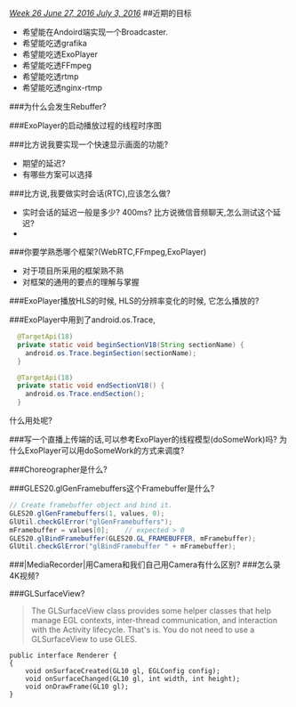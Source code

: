 *[Week 26	June 27, 2016	July 3, 2016](http://www.epochconverter.com/weeks/2016)*
##近期的目标
* 希望能在Andoird端实现一个Broadcaster.
* 希望能吃透grafika
* 希望能吃透ExoPlayer
* 希望能吃透FFmpeg
* 希望能吃透rtmp
* 希望能吃透nginx-rtmp

###为什么会发生Rebuffer?

###ExoPlayer的启动播放过程的线程时序图

###比方说我要实现一个快速显示画面的功能?
* 期望的延迟?
* 有哪些方案可以选择

###比方说,我要做实时会话(RTC),应该怎么做?
* 实时会话的延迟一般是多少? 400ms? 比方说微信音频聊天,怎么测试这个延迟?
* 

###你要学熟悉哪个框架?(WebRTC,FFmpeg,ExoPlayer)
* 对于项目所采用的框架熟不熟
* 对框架的通用的要点的理解与掌握

###ExoPlayer播放HLS的时候, HLS的分辨率变化的时候, 它怎么播放的?

###ExoPlayer中用到了android.os.Trace, 
```java
  @TargetApi(18)
  private static void beginSectionV18(String sectionName) {
    android.os.Trace.beginSection(sectionName);
  }

  @TargetApi(18)
  private static void endSectionV18() {
    android.os.Trace.endSection();
  }
```
什么用处呢?

###写一个直播上传端的话,可以参考ExoPlayer的线程模型(doSomeWork)吗?
为什么ExoPlayer可以用doSomeWork的方式来调度?

###Choreographer是什么?

###GLES20.glGenFramebuffers这个Framebuffer是什么?
```java
// Create framebuffer object and bind it.
GLES20.glGenFramebuffers(1, values, 0);
GlUtil.checkGlError("glGenFramebuffers");
mFramebuffer = values[0];    // expected > 0
GLES20.glBindFramebuffer(GLES20.GL_FRAMEBUFFER, mFramebuffer);
GlUtil.checkGlError("glBindFramebuffer " + mFramebuffer);
```

###|MediaRecorder|用Camera和我们自己用Camera有什么区别?
###怎么录4K视频?

###GLSurfaceView?
>The GLSurfaceView class provides some helper classes that help manage EGL contexts, inter-thread communication, and interaction with the Activity lifecycle.
That's is. You do not need to use a GLSurfaceView to use GLES.
```
public interface Renderer { 
{
    void onSurfaceCreated(GL10 gl, EGLConfig config);
    void onSurfaceChanged(GL10 gl, int width, int height);
    void onDrawFrame(GL10 gl);
}
```